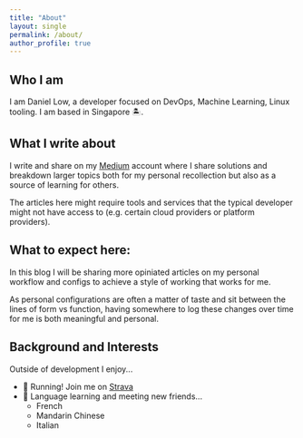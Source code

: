 ```yaml
---
title: "About"
layout: single
permalink: /about/
author_profile: true
---
```


## Who I am
I am Daniel Low, a developer focused on DevOps, Machine Learning, Linux tooling. I am based in Singapore 🏝️.

## What I write about
I write and share on my [Medium](https://medium.com/@danlowgw) account where I share solutions and breakdown larger topics both for my personal recollection but also as a source of learning for others. 

The articles here might require tools and services that the typical developer might not have access to (e.g. certain cloud providers or platform providers).

## What to expect here:
In this blog I will be sharing more opiniated articles on my personal workflow and configs to achieve a style of working that works for me. 

As personal configurations are often a matter of taste and sit between the lines of form vs function, having somewhere to log these changes over time for me is both meaningful and personal.

## Background and Interests
Outside of development I enjoy... 
 - 🏃 Running! Join me on [Strava](https://www.strava.com/athletes/49352101) 
 - 📖 Language learning and meeting new friends... 
    - French
    - Mandarin Chinese
    - Italian



